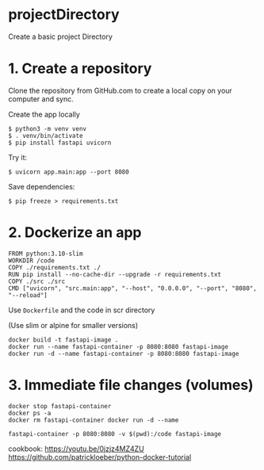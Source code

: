 # projectDirectory

Create a basic project Directory

# 1. Create a repository

Clone the repository from GitHub.com to create a local copy on your computer and sync.

Create the app locally

```
$ python3 -m venv venv
$ . venv/bin/activate
$ pip install fastapi uvicorn
```

Try it:

```
$ uvicorn app.main:app --port 8080
```

Save dependencies:

```
$ pip freeze > requirements.txt
```

# 2. Dockerize an app

```
FROM python:3.10-slim
WORKDIR /code
COPY ./requirements.txt ./
RUN pip install --no-cache-dir --upgrade -r requirements.txt
COPY ./src ./src
CMD ["uvicorn", "src.main:app", "--host", "0.0.0.0", "--port", "8080", "--reload"]
```

Use `Dockerfile` and the code in scr directory

(Use slim or alpine for smaller versions)

```
docker build -t fastapi-image .
docker run --name fastapi-container -p 8080:8080 fastapi-image
docker run -d --name fastapi-container -p 8080:8080 fastapi-image
```

# 3. Immediate file changes (volumes)

```
docker stop fastapi-container
docker ps -a
docker rm fastapi-container docker run -d --name 

fastapi-container -p 8080:8080 -v $(pwd):/code fastapi-image
```

cookbook:
https://youtu.be/0jzjz4MZ4ZU
https://github.com/patrickloeber/python-docker-tutorial
